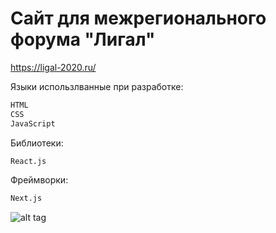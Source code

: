# Сайт для межрегионального форума "Лигал"
https://ligal-2020.ru/

Языки использлванные при разработке:
```sh
HTML
CSS
JavaScript
```
Библиотеки:
```sh
React.js
```
Фреймворки:
```sh
Next.js
```
![alt tag](https://i.imgur.com/N20Zu2s.gif)​
 




 





